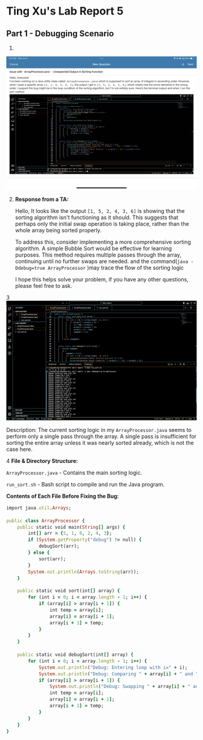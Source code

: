 # Ting Xu's Lab Report 5

## Part 1 - Debugging Scenario

1.

![Image](lab9-1.jpg)

2. **Response from a TA:**

   Hello, It looks like the output `[1, 5, 2, 4, 3, 6]` is showing that the sorting algorithm isn't functioning as it should. This suggests that perhaps only the initial swap operation is taking place, rather than the whole array being sorted properly.

   To address this, consider implementing a more comprehensive sorting algorithm. A simple Bubble Sort would be effective for learning purposes. This method requires multiple passes through the array, continuing until no further swaps are needed. and the command(`java -Ddebug=true ArrayProcessor` )may trace the flow of the sorting logic 

   I hope this helps solve your problem, if you have any other questions, please feel free to ask.


3
![Image](lab9-2.png)

Description: The current sorting logic in my `ArrayProcessor.java` seems to perform only a single pass through the array. A single pass is insufficient for sorting the entire array unless it was nearly sorted already, which is not the case here.

4
**File & Directory Structure:**

`ArrayProcessor.java` - Contains the main sorting logic.

`run_sort.sh` - Bash script to compile and run the Java program.

**Contents of Each File Before Fixing the Bug:**

```ruby
import java.util.Arrays;

public class ArrayProcessor {
    public static void main(String[] args) {
        int[] arr = {5, 1, 6, 2, 4, 3};
        if (System.getProperty("debug") != null) {
            debugSort(arr);
        } else {
            sort(arr);
        }
        System.out.println(Arrays.toString(arr));
    }

    public static void sort(int[] array) {
        for (int i = 0; i < array.length - 1; i++) {
            if (array[i] > array[i + 1]) {
                int temp = array[i];
                array[i] = array[i + 1];
                array[i + 1] = temp;
            }
        }
    }

    public static void debugSort(int[] array) {
        for (int i = 0; i < array.length - 1; i++) {
            System.out.println("Debug: Entering loop with i=" + i);
            System.out.println("Debug: Comparing " + array[i] + " and " + array[i + 1]);
            if (array[i] > array[i + 1]) {
                System.out.println("Debug: Swapping " + array[i] + " and " + array[i + 1]);
                int temp = array[i];
                array[i] = array[i + 1];
                array[i + 1] = temp;
            }
        }
    }
}
```
   


